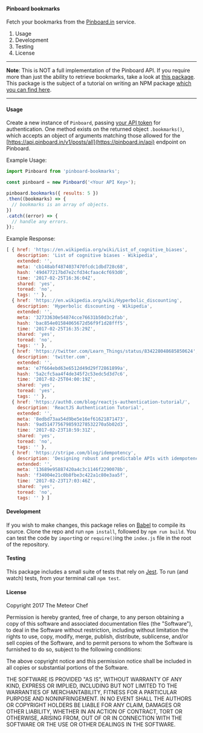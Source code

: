 #### Pinboard bookmarks

Fetch your bookmarks from the [Pinboard.in](https://pinboard.in) service.

1. Usage
2. Development
3. Testing
4. License

---

**Note**: This is NOT a full implementation of the Pinboard API. If you require more than just the ability to retrieve bookmarks, take a look at [this package](https://www.npmjs.com/package/node-pinboard). This package is the subject of a tutorial on writing an NPM package [which you can find here](https://themeteorchef.com/tutorials/writing-an-npm-package).

---

#### Usage

Create a new instance of `Pinboard`, passing [your API token](https://pinboard.in/settings/password) for authentication. One method exists on the returned object `.bookmarks()`, which accepts an object of arguments matching those allowed for the [https://api.pinboard.in/v1/posts/all](https://pinboard.in/api) endpoint on Pinboard.

Example Usage:

```javascript
import Pinboard from 'pinboard-bookmarks';

const pinboard = new Pinboard('<Your API Key>');

pinboard.bookmarks({ results: 5 })
.then((bookmarks) => {
  // bookmarks is an array of objects.
})
.catch((error) => {
  // handle any errors.
});
```

Example Response:

```javascript
[ { href: 'https://en.wikipedia.org/wiki/List_of_cognitive_biases',
    description: 'List of cognitive biases - Wikipedia',
    extended: '',
    meta: 'cb148abf4874037470fcdc1dbd728c68',
    hash: '49d477217bd7e2cfd34cfaac4cf693d0',
    time: '2017-02-25T16:36:04Z',
    shared: 'yes',
    toread: 'no',
    tags: '' },
  { href: 'https://en.wikipedia.org/wiki/Hyperbolic_discounting',
    description: 'Hyperbolic discounting - Wikipedia',
    extended: '',
    meta: '32733630e54874cce76631b50d3c2fab',
    hash: 'bac854e01584065672d56f9f1d28fff5',
    time: '2017-02-25T16:35:29Z',
    shared: 'yes',
    toread: 'no',
    tags: '' },
  { href: 'https://twitter.com/Learn_Things/status/834228048685850624',
    description: 'twitter.com',
    extended: '',
    meta: 'e7f664ebd63e6512d49d29f72861899a',
    hash: '5a2cfc5aa4f4de345f2c53edc5d3d7c6',
    time: '2017-02-25T04:00:19Z',
    shared: 'yes',
    toread: 'yes',
    tags: '' },
  { href: 'https://auth0.com/blog/reactjs-authentication-tutorial/',
    description: 'ReactJS Authentication Tutorial',
    extended: '',
    meta: '8edbd73aa54d9be5e16ef61621871473',
    hash: '9ad5147756798593278532270a5b02d3',
    time: '2017-02-23T18:59:31Z',
    shared: 'yes',
    toread: 'no',
    tags: '' },
  { href: 'https://stripe.com/blog/idempotency',
    description: 'Designing robust and predictable APIs with idempotency',
    extended: '',
    meta: '13689e95887420a4c3c1146f2290078b',
    hash: 'f34004e21c0b8fbe3c422a1c80e3aa5f',
    time: '2017-02-23T17:03:46Z',
    shared: 'yes',
    toread: 'no',
    tags: '' } ]
```

#### Development
If you wish to make changes, this package relies on [Babel](https://babeljs.com) to compile its source. Clone the repo and run `npm install`, followed by `npm run build`. You can test the code by `import`ing or `require()`ing the `index.js` file in the root of the repository.

#### Testing
This package includes a small suite of tests that rely on [Jest](https://facebook.github.io/jest/). To run (and watch) tests, from your terminal call `npm test`.

#### License

Copyright 2017 The Meteor Chef

Permission is hereby granted, free of charge, to any person obtaining a copy of this software and associated documentation files (the "Software"), to deal in the Software without restriction, including without limitation the rights to use, copy, modify, merge, publish, distribute, sublicense, and/or sell copies of the Software, and to permit persons to whom the Software is furnished to do so, subject to the following conditions:

The above copyright notice and this permission notice shall be included in all copies or substantial portions of the Software.

THE SOFTWARE IS PROVIDED "AS IS", WITHOUT WARRANTY OF ANY KIND, EXPRESS OR IMPLIED, INCLUDING BUT NOT LIMITED TO THE WARRANTIES OF MERCHANTABILITY, FITNESS FOR A PARTICULAR PURPOSE AND NONINFRINGEMENT. IN NO EVENT SHALL THE AUTHORS OR COPYRIGHT HOLDERS BE LIABLE FOR ANY CLAIM, DAMAGES OR OTHER LIABILITY, WHETHER IN AN ACTION OF CONTRACT, TORT OR OTHERWISE, ARISING FROM, OUT OF OR IN CONNECTION WITH THE SOFTWARE OR THE USE OR OTHER DEALINGS IN THE SOFTWARE.
